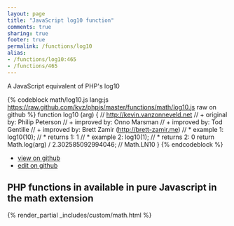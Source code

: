 ```yaml
---
layout: page
title: "JavaScript log10 function"
comments: true
sharing: true
footer: true
permalink: /functions/log10
alias:
- /functions/log10:465
- /functions/465
---
```

<!-- Generated by Rakefile:build -->
A JavaScript equivalent of PHP's log10

{% codeblock math/log10.js lang:js https://raw.github.com/kvz/phpjs/master/functions/math/log10.js raw on github %}
function log10 (arg) {
    // http://kevin.vanzonneveld.net
    // +   original by: Philip Peterson
    // +   improved by: Onno Marsman
    // +   improved by: Tod Gentille
    // +   improved by: Brett Zamir (http://brett-zamir.me)
    // *     example 1: log10(10);
    // *     returns 1: 1
    // *     example 2: log10(1);
    // *     returns 2: 0
    return Math.log(arg) / 2.302585092994046; // Math.LN10
}
{% endcodeblock %}

 - [view on github](https://github.com/kvz/phpjs/blob/master/functions/math/log10.js)
 - [edit on github](https://github.com/kvz/phpjs/edit/master/functions/math/log10.js)

## PHP functions in available in pure Javascript in the math extension
{% render_partial _includes/custom/math.html %}
